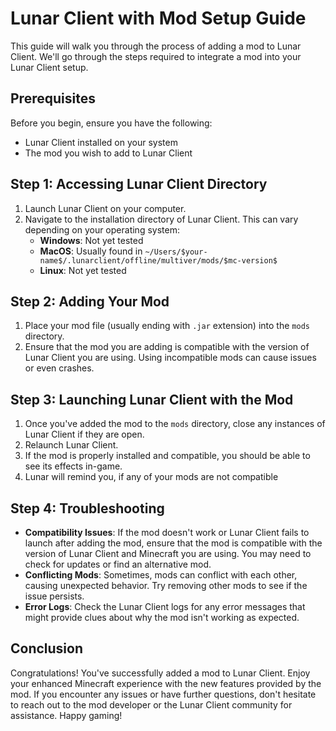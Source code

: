# Lunar Client with Mod Setup Guide

This guide will walk you through the process of adding a mod to Lunar Client. We'll go through the steps required to integrate a mod into your Lunar Client setup.

## Prerequisites

Before you begin, ensure you have the following:

- Lunar Client installed on your system
- The mod you wish to add to Lunar Client

## Step 1: Accessing Lunar Client Directory

1. Launch Lunar Client on your computer.
2. Navigate to the installation directory of Lunar Client. This can vary depending on your operating system:
   - **Windows**: Not yet tested
   - **MacOS**: Usually found in `~/Users/$your-name$/.lunarclient/offline/multiver/mods/$mc-version$`
   - **Linux**: Not yet tested

## Step 2: Adding Your Mod

1. Place your mod file (usually ending with `.jar` extension) into the `mods` directory.
2. Ensure that the mod you are adding is compatible with the version of Lunar Client you are using. Using incompatible mods can cause issues or even crashes.

## Step 3: Launching Lunar Client with the Mod

1. Once you've added the mod to the `mods` directory, close any instances of Lunar Client if they are open.
2. Relaunch Lunar Client.
3. If the mod is properly installed and compatible, you should be able to see its effects in-game.
4. Lunar will remind you, if any of your mods are not compatible

## Step 4: Troubleshooting

- **Compatibility Issues**: If the mod doesn't work or Lunar Client fails to launch after adding the mod, ensure that the mod is compatible with the version of Lunar Client and Minecraft you are using. You may need to check for updates or find an alternative mod.
- **Conflicting Mods**: Sometimes, mods can conflict with each other, causing unexpected behavior. Try removing other mods to see if the issue persists.
- **Error Logs**: Check the Lunar Client logs for any error messages that might provide clues about why the mod isn't working as expected.

## Conclusion

Congratulations! You've successfully added a mod to Lunar Client. Enjoy your enhanced Minecraft experience with the new features provided by the mod. If you encounter any issues or have further questions, don't hesitate to reach out to the mod developer or the Lunar Client community for assistance. Happy gaming!

